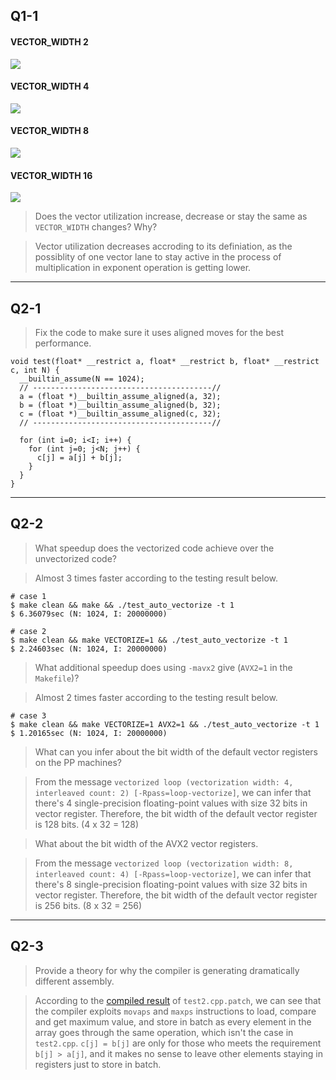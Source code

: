## Q1-1
#### VECTOR_WIDTH 2
![](https://i.imgur.com/RNesdBu.png)
#### VECTOR_WIDTH 4
![](https://i.imgur.com/dRJvLV9.png)
#### VECTOR_WIDTH 8
![](https://i.imgur.com/V0aAxuX.png)
#### VECTOR_WIDTH 16
![](https://i.imgur.com/JwOze9w.png)

> Does the vector utilization increase, decrease or stay the same as `VECTOR_WIDTH` changes? Why?

> Vector utilization decreases accroding to its definiation, as the possiblity of one vector lane to stay active in the process of multiplication in exponent operation is getting lower.

---

## Q2-1
> Fix the code to make sure it uses aligned moves for the best performance.

```cpp!
void test(float* __restrict a, float* __restrict b, float* __restrict c, int N) {
  __builtin_assume(N == 1024);
  // ----------------------------------------//
  a = (float *)__builtin_assume_aligned(a, 32);
  b = (float *)__builtin_assume_aligned(b, 32);
  c = (float *)__builtin_assume_aligned(c, 32);
  // ----------------------------------------//
  
  for (int i=0; i<I; i++) {
    for (int j=0; j<N; j++) {
      c[j] = a[j] + b[j];
    }
  }
}
```

---

## Q2-2
> What speedup does the vectorized code achieve over the unvectorized code?

> Almost 3 times faster according to the testing result below.

```shell!
# case 1
$ make clean && make && ./test_auto_vectorize -t 1
$ 6.36079sec (N: 1024, I: 20000000)
```

```shell!
# case 2
$ make clean && make VECTORIZE=1 && ./test_auto_vectorize -t 1
$ 2.24603sec (N: 1024, I: 20000000)
```

>What additional speedup does using `-mavx2` give (`AVX2=1` in the `Makefile`)?

> Almost 2 times faster according to the testing result below.

```shell!
# case 3
$ make clean && make VECTORIZE=1 AVX2=1 && ./test_auto_vectorize -t 1
$ 1.20165sec (N: 1024, I: 20000000)
```

> What can you infer about the bit width of the default vector registers on the PP machines?

> From the message `vectorized loop (vectorization width: 4, interleaved count: 2) [-Rpass=loop-vectorize]`, we can infer that there's 4 single-precision floating-point values with size 32 bits in vector register. Therefore, the bit width of the default vector register is 128 bits. (4 x 32 = 128)

>What about the bit width of the AVX2 vector registers.

> From the message `vectorized loop (vectorization width: 8, interleaved count: 4) [-Rpass=loop-vectorize]`, we can infer that there's 8 single-precision floating-point values with size 32 bits in vector register. Therefore, the bit width of the default vector register is 256 bits. (8 x 32 = 256)

---

## Q2-3
> Provide a theory for why the compiler is generating dramatically different assembly.

> According to the [compiled result](https://godbolt.org/z/zrv9Tr33q) of `test2.cpp.patch`, we can see that the compiler exploits `movaps` and `maxps` instructions to load, compare and get maximum value, and store in batch as every element in the array goes through the same operation, which isn't the case in `test2.cpp`. `c[j] = b[j]` are only for those who meets the requirement `b[j] > a[j]`, and it makes no sense to leave other elements staying in registers just to store in batch. 